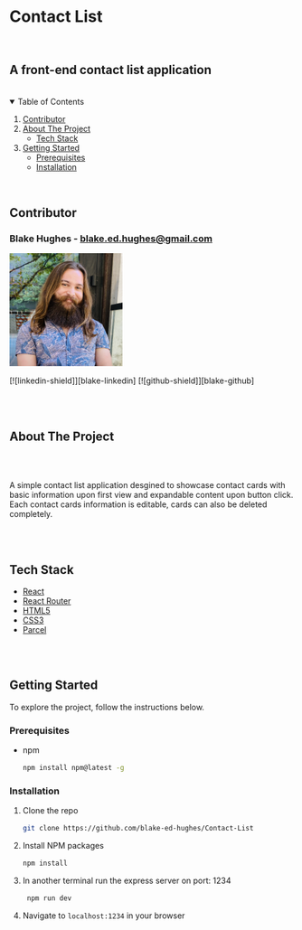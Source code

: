 # Contact List

<br/>

## A front-end contact list application

<br/>

<!-- TABLE OF CONTENTS -->
<details open="open">
  <summary>Table of Contents</summary>
  <ol>
    <li><a href="##contributor">Contributor</a></li>
    <li>
      <a href="##about-the-project">About The Project</a>
      <ul>
        <li><a href="##tech-stack">Tech Stack</a></li>
      </ul>
    </li>
    <li>
      <a href="##getting-started">Getting Started</a>
      <ul>
        <li><a href="###prerequisites">Prerequisites</a></li>
        <li><a href="###installation">Installation</a></li>
      </ul>
    </li>
  </ol>
</details>
<br>

<!-- CONTACT -->

## Contributor

### Blake Hughes - blake.ed.hughes@gmail.com

 <img src="ReadMeImages/TropicalHeadshot.JPG" alt="Logo" width="200" height="200">

[![linkedin-shield]][blake-linkedin]
[![github-shield]][blake-github]

<br><br>

<!-- ABOUT THE PROJECT -->

## About The Project

<br><br>

A simple contact list application desgined to showcase contact cards with basic information upon first view and expandable content upon button click. Each contact cards information is editable, cards can also be deleted completely.

<br><br>

## Tech Stack

- [React](https://reactjs.org/)
- [React Router](https://reactrouter.com/)
- [HTML5]()
- [CSS3]()
- [Parcel](https://parceljs.org//)

<br><br>

<!-- GETTING STARTED -->

## Getting Started

To explore the project, follow the instructions below.

### Prerequisites

- npm
  ```sh
  npm install npm@latest -g
  ```

### Installation

1. Clone the repo
   ```sh
   git clone https://github.com/blake-ed-hughes/Contact-List
   ```
2. Install NPM packages
   ```sh
   npm install
   ```
3. In another terminal run the express server on port: 1234
   ```sh
    npm run dev
   ```
4. Navigate to `localhost:1234` in your browser

<br><br>
